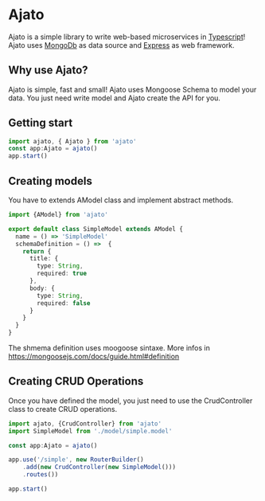 # Ajato

Ajato is a simple library to write web-based microservices in [Typescript](https://www.typescriptlang.org/)! Ajato uses [MongoDb](https://www.mongodb.com/) as data source and [Express](https://expressjs.com/) as web framework.

## Why use Ajato?

Ajato is simple, fast and small! Ajato uses Mongoose Schema to model your data. You just need write model and Ajato create the API for you.

## Getting start

```typescript
import ajato, { Ajato } from 'ajato'
const app:Ajato = ajato()
app.start()
```

## Creating models

You have to extends AModel class and implement abstract methods.

```typescript
import {AModel} from 'ajato'

export default class SimpleModel extends AModel {
  name = () => 'SimpleModel'
  schemaDefinition = () =>  {
    return {
      title: {
        type: String,
        required: true
      },
      body: {
        type: String,
        required: false
      }
    }
  }
}
```

The shmema definition uses moogoose sintaxe. More infos in https://mongoosejs.com/docs/guide.html#definition

## Creating CRUD Operations

Once you have defined the model, you just need to use the CrudController class to create CRUD operations.

```typescript
import ajato, {CrudController} from 'ajato'
import SimpleModel from './model/simple.model'

const app:Ajato = ajato()

app.use('/simple', new RouterBuilder()
    .add(new CrudController(new SimpleModel()))
    .routes())

app.start()
```